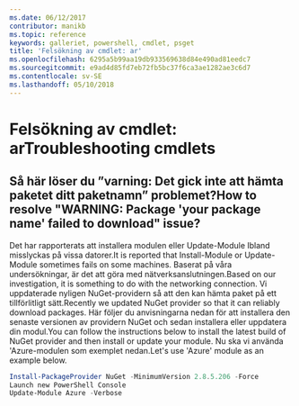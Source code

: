 ```yaml
---
ms.date: 06/12/2017
contributor: manikb
ms.topic: reference
keywords: galleriet, powershell, cmdlet, psget
title: 'Felsökning av cmdlet: ar'
ms.openlocfilehash: 6295a5b99aa19db933569638d84e490ad81eedc7
ms.sourcegitcommit: e9ad4d85fd7eb72fb5bc37f6ca3ae1282ae3c6d7
ms.contentlocale: sv-SE
ms.lasthandoff: 05/10/2018
---
```

# <a name="troubleshooting-cmdlets"></a><span data-ttu-id="e230c-103">Felsökning av cmdlet: ar</span><span class="sxs-lookup"><span data-stu-id="e230c-103">Troubleshooting cmdlets</span></span>

## <a name="how-to-resolve-warning-package-your-package-name-failed-to-download-issue"></a><span data-ttu-id="e230c-104">Så här löser du ”varning: Det gick inte att hämta paketet ditt paketnamn” problemet?</span><span class="sxs-lookup"><span data-stu-id="e230c-104">How to resolve "WARNING: Package 'your package name' failed to download" issue?</span></span>

<span data-ttu-id="e230c-105">Det har rapporterats att installera modulen eller Update-Module Ibland misslyckas på vissa datorer.</span><span class="sxs-lookup"><span data-stu-id="e230c-105">It is reported that Install-Module or Update-Module sometimes fails on some machines.</span></span>
<span data-ttu-id="e230c-106">Baserat på våra undersökningar, är det att göra med nätverksanslutningen.</span><span class="sxs-lookup"><span data-stu-id="e230c-106">Based on our investigation, it is something to do with the networking connection.</span></span>
<span data-ttu-id="e230c-107">Vi uppdaterade nyligen NuGet-providern så att den kan hämta paket på ett tillförlitligt sätt.</span><span class="sxs-lookup"><span data-stu-id="e230c-107">Recently we updated NuGet provider so that it can reliably download packages.</span></span>
<span data-ttu-id="e230c-108">Här följer du anvisningarna nedan för att installera den senaste versionen av providern NuGet och sedan installera eller uppdatera din modul.</span><span class="sxs-lookup"><span data-stu-id="e230c-108">You can follow the instructions below to install the latest build of NuGet provider and then install or update your module.</span></span>
<span data-ttu-id="e230c-109">Nu ska vi använda 'Azure-modulen som exemplet nedan.</span><span class="sxs-lookup"><span data-stu-id="e230c-109">Let's use 'Azure' module as an example below.</span></span>

```powershell
Install-PackageProvider NuGet -MinimumVersion 2.8.5.206 -Force
Launch new PowerShell Console
Update-Module Azure -Verbose
```